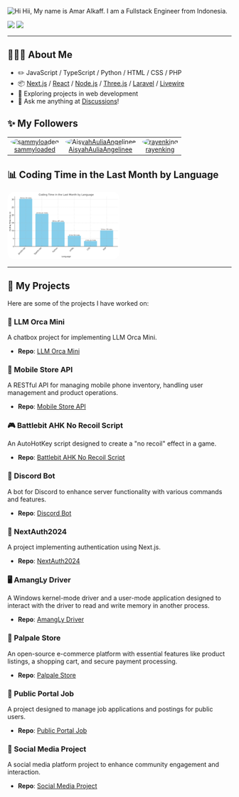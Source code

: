 <img src='https://d.tw93.fun/images/hi.gif' alt='Hi' width="20"/> Hii, My name is Amar Alkaff. I am a Fullstack Engineer from Indonesia.

<div style="display: block; flex-direction: row; justify-content: space-between;">
    <picture>
        <source media="(prefers-color-scheme: dark)" srcset="https://github-readme-streak-stats.herokuapp.com/?user=amaralkaff&theme=dark">
        <img width="47.5%" src="https://github-readme-streak-stats.herokuapp.com/?user=amaralkaff&theme=default">
    </picture>
    <picture>
        <source media="(prefers-color-scheme: dark)" srcset="https://github-readme-stats.vercel.app/api?username=amaralkaff&theme=dark&show_icons=true">
        <img width="45%" src="https://github-readme-stats.vercel.app/api?username=amaralkaff&show_icons=true">
    </picture>
</div>

---

## 🧑🏻‍💻 About Me

-   :pencil2: JavaScript / TypeScript / Python / HTML / CSS / PHP
-   :package: [Next.js](https://nextjs.org/) / [React](https://reactjs.org/) / [Node.js](https://nodejs.org/) / [Three.js](https://threejs.org/) / [Laravel](https://laravel.com/) / [Livewire](https://laravel-livewire.com/)
-   :seedling: Exploring projects in web development
-   :thought_balloon: Ask me anything at [Discussions](https://www.amangly.fun/login)!


## :sparkles: My Followers

<!--START_SECTION:top-followers-->
<!-- Use a script to dynamically generate this table -->
<table>
  <tr>
    <td align="center">
      <a href="https://github.com/sammyloaded">
        <img src="https://avatars2.githubusercontent.com/u/73201409" width="100px;" alt="sammyloaded" style="border-radius: 100%;"/>
      </a>
      <br />
      <a href="https://github.com/sammyloaded">sammyloaded</a>
    </td>
    <td align="center">
      <a href="https://github.com/AisyahAuliaAngelinee">
        <img src="https://avatars2.githubusercontent.com/u/127939867" width="100px;" alt="AisyahAuliaAngelinee" style="border-radius: 100%;"/>
      </a>
      <br />
      <a href="https://github.com/AisyahAuliaAngelinee">AisyahAuliaAngelinee</a>
    </td>
    <td align="center">
      <a href="https://github.com/rayenking">
        <img src="https://avatars2.githubusercontent.com/u/122691366" width="100px;" alt="rayenking" style="border-radius: 100%;"/>
      </a>
      <br />
      <a href="https://github.com/rayenking">rayenking</a>
    </td>
  </tr>
</table>
<!--END_SECTION:top-followers-->


## 📊 Coding Time in the Last Month by Language

<img src="https://raw.githubusercontent.com/amaralkaff/Coding-time-by-language/main/Coding-time-by-language.svg" style="width: 50%; border-radius: 15px;" alt="Coding Time by Language"/>

---

## 🔧 My Projects

Here are some of the projects I have worked on:

### 🦾 LLM Orca Mini
A chatbox project for implementing LLM Orca Mini.
- **Repo**: [LLM Orca Mini](https://github.com/amaralkaff/LLM-orca-mini)

### 📱 Mobile Store API
A RESTful API for managing mobile phone inventory, handling user management and product operations.
- **Repo**: [Mobile Store API](https://github.com/amaralkaff/mobile-store)

### 🎮 Battlebit AHK No Recoil Script
An AutoHotKey script designed to create a "no recoil" effect in a game.
- **Repo**: [Battlebit AHK No Recoil Script](https://github.com/amaralkaff/Battlebit-AHK-No-Recoil-Script)

### 🤖 Discord Bot
A bot for Discord to enhance server functionality with various commands and features.
- **Repo**: [Discord Bot](https://github.com/amaralkaff/DiscordBot)

### 🔐 NextAuth2024
A project implementing authentication using Next.js.
- **Repo**: [NextAuth2024](https://github.com/amaralkaff/NextAuth2024)

### 🖥️ AmangLy Driver
A Windows kernel-mode driver and a user-mode application designed to interact with the driver to read and write memory in another process.
- **Repo**: [AmangLy Driver](https://github.com/amaralkaff/amangly-driver)

### 🛒 Palpale Store
An open-source e-commerce platform with essential features like product listings, a shopping cart, and secure payment processing.
- **Repo**: [Palpale Store](https://github.com/amaralkaff/PalpaleStore)

### 💼 Public Portal Job
A project designed to manage job applications and postings for public users.
- **Repo**: [Public Portal Job](https://github.com/amaralkaff/PUBLIC-Portal-Job)

### 📱 Social Media Project
A social media platform project to enhance community engagement and interaction.
- **Repo**: [Social Media Project](https://github.com/amaralkaff/social-media-project)
